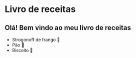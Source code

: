 # Livro de receitas

## Olá! Bem vindo ao meu livro de receitas

- Strogonoff de frango :chicken:
- Pão :bread:
- Biscoito :cookie:
